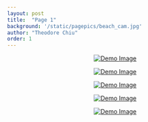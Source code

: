 ```yaml
---
layout: post
title:  "Page 1"
background: '/static/pagepics/beach_cam.jpg'
author: "Theodore Chiu"
order: 1
---
```


<p style="text-align:center;"><a href="{{ "static/pics/73.JPG" | relative_url}}">
	<img class="img-fluid" src="{{ "static/pics/73.JPG" | relative_url}}" alt="Demo Image">
</a></p>

<p style="text-align:center;"><a href="{{ "static/pics/72.JPG" | relative_url}}">
	<img class="img-fluid" src="{{ "static/pics/72.JPG" | relative_url}}" alt="Demo Image">
</a></p>

<p style="text-align:center;"><a href="{{ "static/pics/71.JPG" | relative_url}}">
	<img class="img-fluid" src="{{ "static/pics/71.JPG" | relative_url}}" alt="Demo Image">
</a></p>

<p style="text-align:center;"><a href="{{ "static/pics/70.JPG" | relative_url}}">
	<img class="img-fluid" src="{{ "static/pics/70.JPG" | relative_url}}" alt="Demo Image">
</a></p>

<p style="text-align:center;"><a href="{{ "static/pics/69.JPG" | relative_url}}">
	<img class="img-fluid" src="{{ "static/pics/69.JPG" | relative_url}}" alt="Demo Image">
</a></p>

